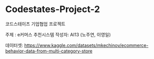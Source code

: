 # Codestates-Project-2
코드스테이츠 기업협업 프로젝트 

주제 : e커머스 추천시스템 
작성자: AI13 (노주연, 이영일)

데이터셋: https://www.kaggle.com/datasets/mkechinov/ecommerce-behavior-data-from-multi-category-store
